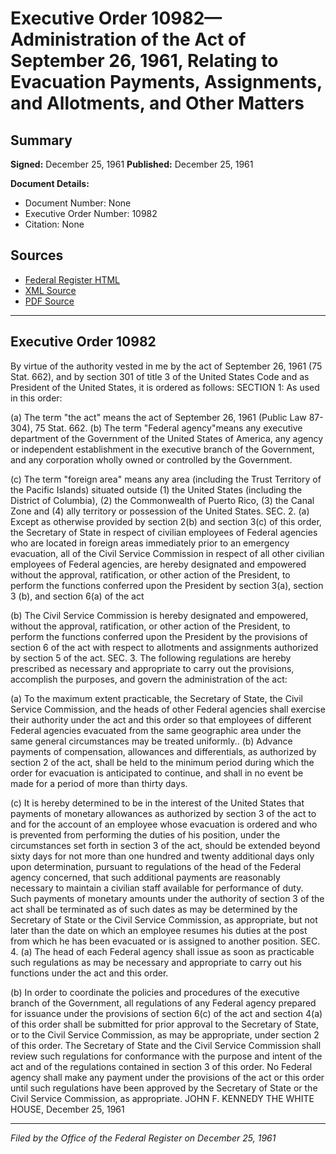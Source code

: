 # Executive Order 10982—Administration of the Act of September 26, 1961, Relating to Evacuation Payments, Assignments, and Allotments, and Other Matters

## Summary

**Signed:** December 25, 1961
**Published:** December 25, 1961

**Document Details:**
- Document Number: None
- Executive Order Number: 10982
- Citation: None

## Sources
- [Federal Register HTML](https://www.presidency.ucsb.edu/documents/executive-order-10982-administration-the-act-september-26-1961-relating-evacuation)
- [XML Source](None)
- [PDF Source](None)

---

## Executive Order 10982

By virtue of the authority vested in me by the act of September 26, 1961 (75 Stat. 662), and by section 301 of title 3 of the United States Code and as President of the United States, it is ordered as follows:
SECTION 1: As used in this order:

(a) The term "the act" means the act of September 26, 1961 (Public Law 87-304), 75 Stat. 662.
(b) The term "Federal agency"means any executive department of the Government of the United States of America, any agency or independent establishment in the executive branch of the Government, and any corporation wholly owned or controlled by the Government.

(c) The term "foreign area" means any area (including the Trust Territory of the Pacific Islands) situated outside (1) the United States (including the District of Columbia), (2) the Commonwealth of Puerto Rico, (3) the Canal Zone and (4) ally territory or possession of the United States.
SEC. 2. (a) Except as otherwise provided by section 2(b) and section 3(c) of this order, the Secretary of State in respect of civilian employees of Federal agencies who are located in foreign areas immediately prior to an emergency evacuation, all of the Civil Service Commission in respect of all other civilian employees of Federal agencies, are hereby designated and empowered without the approval, ratification, or other action of the President, to perform the functions conferred upon the President by section 3(a), section 3 (b), and section 6(a) of the act

(b) The Civil Service Commission is hereby designated and empowered, without the approval, ratification, or other action of the President, to perform the functions conferred upon the President by the provisions of section 6 of the act with respect to allotments and assignments authorized by section 5 of the act.
SEC. 3. The following regulations are hereby prescribed as necessary and appropriate to carry out the provisions, accomplish the purposes, and govern the administration of the act:

(a) To the maximum extent practicable, the Secretary of State, the Civil Service Commission, and the heads of other Federal agencies shall exercise their authority under the act and this order so that employees of different Federal agencies evacuated from the same geographic area under the same general circumstances may be treated uniformly..
(b) Advance payments of compensation, allowances and differentials, as authorized by section 2 of the act, shall be held to the minimum period during which the order for evacuation is anticipated to continue, and shall in no event be made for a period of more than thirty days.

(c) It is hereby determined to be in the interest of the United States that payments of monetary allowances as authorized by section 3 of the act to and for the account of an employee whose evacuation is ordered and who is prevented from performing the duties of his position, under the circumstances set forth in section 3 of the act, should be extended beyond sixty days for not more than one hundred and twenty additional days only upon determination, pursuant to regulations of the head of the Federal agency concerned, that such additional payments are reasonably necessary to maintain a civilian staff available for performance of duty. Such payments of monetary amounts under the authority of section 3 of the act shall be terminated as of such dates as may be determined by the Secretary of State or the Civil Service Commission, as appropriate, but not later than the date on which an employee resumes his duties at the post from which he has been evacuated or is assigned to another position.
SEC. 4. (a) The head of each Federal agency shall issue as soon as practicable such regulations as may be necessary and appropriate to carry out his functions under the act and this order.

(b) In order to coordinate the policies and procedures of the executive branch of the Government, all regulations of any Federal agency prepared for issuance under the provisions of section 6(c) of the act and section 4(a) of this order shall be submitted for prior approval to the Secretary of State, or to the Civil Service Commission, as may be appropriate, under section 2 of this order. The Secretary of State and the Civil Service Commission shall review such regulations for conformance with the purpose and intent of the act and of the regulations contained in section 3 of this order. No Federal agency shall make any payment under the provisions of the act or this order until such regulations have been approved by the Secretary of State or the Civil Service Commission, as appropriate.
JOHN F. KENNEDY
THE WHITE HOUSE,
December 25, 1961

---

*Filed by the Office of the Federal Register on December 25, 1961*

